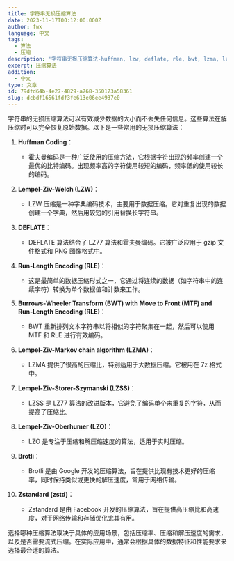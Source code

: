 ```yaml
---
title: 字符串无损压缩算法
date: 2023-11-17T00:12:00.000Z
author: fwx
language: 中文
tags:
  - 算法
  - 压缩
description: '字符串无损压缩算法-huffman, lzw, deflate, rle, bwt, lzma, lzss, lzo, brotli, zstd'
excerpt: 压缩算法
addition:
  - 中文
type: 文章
id: 79dfd64b-4e27-4829-a768-350173a58361
slug: dcbdf16561fdf3fe613e06ee4937e0
---
```


字符串的无损压缩算法可以有效减少数据的大小而不丢失任何信息。这些算法在解压缩时可以完全恢复原始数据。以下是一些常用的无损压缩算法：

1. **Huffman Coding**：

   - 霍夫曼编码是一种广泛使用的压缩方法，它根据字符出现的频率创建一个最优的比特编码。出现频率高的字符使用较短的编码，频率低的使用较长的编码。

2. **Lempel-Ziv-Welch (LZW)**：

   - LZW 压缩是一种字典编码技术，主要用于数据压缩。它对重复出现的数据创建一个字典，然后用较短的引用替换长字符串。

3. **DEFLATE**：

   - DEFLATE 算法结合了 LZ77 算法和霍夫曼编码。它被广泛应用于 gzip 文件格式和 PNG 图像格式中。

4. **Run-Length Encoding (RLE)**：

   - 这是最简单的数据压缩形式之一，它通过将连续的数据（如字符串中的连续字符）转换为单个数据值和计数来工作。

5. **Burrows-Wheeler Transform (BWT) with Move to Front (MTF) and Run-Length Encoding (RLE)**：

   - BWT 重新排列文本字符串以将相似的字符聚集在一起，然后可以使用 MTF 和 RLE 进行有效编码。

6. **Lempel-Ziv-Markov chain algorithm (LZMA)**：

   - LZMA 提供了很高的压缩比，特别适用于大数据压缩。它被用在 7z 格式中。

7. **Lempel-Ziv-Storer-Szymanski (LZSS)**：

   - LZSS 是 LZ77 算法的改进版本，它避免了编码单个未重复的字符，从而提高了压缩比。

8. **Lempel-Ziv-Oberhumer (LZO)**：

   - LZO 是专注于压缩和解压缩速度的算法，适用于实时压缩。

9. **Brotli**：

   - Brotli 是由 Google 开发的压缩算法，旨在提供比现有技术更好的压缩率，同时保持类似或更快的解压速度，常用于网络传输。

10. **Zstandard (zstd)**：
    - Zstandard 是由 Facebook 开发的压缩算法，旨在提供高压缩比和高速度，对于网络传输和存储优化尤其有用。

选择哪种压缩算法取决于具体的应用场景，包括压缩率、压缩和解压速度的需求，以及是否需要流式压缩。在实际应用中，通常会根据具体的数据特征和性能要求来选择最合适的算法。
